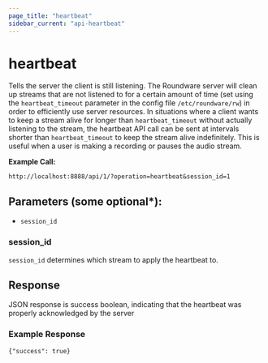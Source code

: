 ```yaml
---
page_title: "heartbeat"
sidebar_current: "api-heartbeat"
---
```


# heartbeat

Tells the server the client is still listening. The Roundware server will clean up streams that are not listened to
for a certain amount of time (set using the `heartbeat_timeout` parameter in the config file `/etc/roundware/rw`) in
order to efficiently use server resources.  In situations where a client wants to keep a stream alive for longer than
`heartbeat_timeout` without actually listening to the stream, the heartbeat API call can be sent at intervals shorter
than `heartbeat_timeout` to keep the stream alive indefinitely.  This is useful when a user is making a recording or
pauses the audio stream.

**Example Call:**

```
http://localhost:8888/api/1/?operation=heartbeat&session_id=1
```

## Parameters (some optional*):

* `session_id`

### session_id

`session_id` determines which stream to apply the heartbeat to.


## Response

JSON response is success boolean, indicating that the heartbeat was properly acknowledged by the server

### Example Response

```
{"success": true}
```

